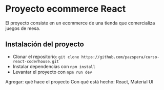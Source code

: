 # Proyecto ecommerce React

El proyecto consiste en un ecommerce de una tienda que comercializa juegos de mesa. 

## Instalación del proyecto
- Clonar el repositorio: `git clone https://github.com/pazspera/curso-react-coderhouse.git`
- Instalar dependencias con `npm install` 
- Levantar el proyecto con `npm run dev` 

Agregar: qué hace el proyecto
Con qué está hecho: React, Material UI